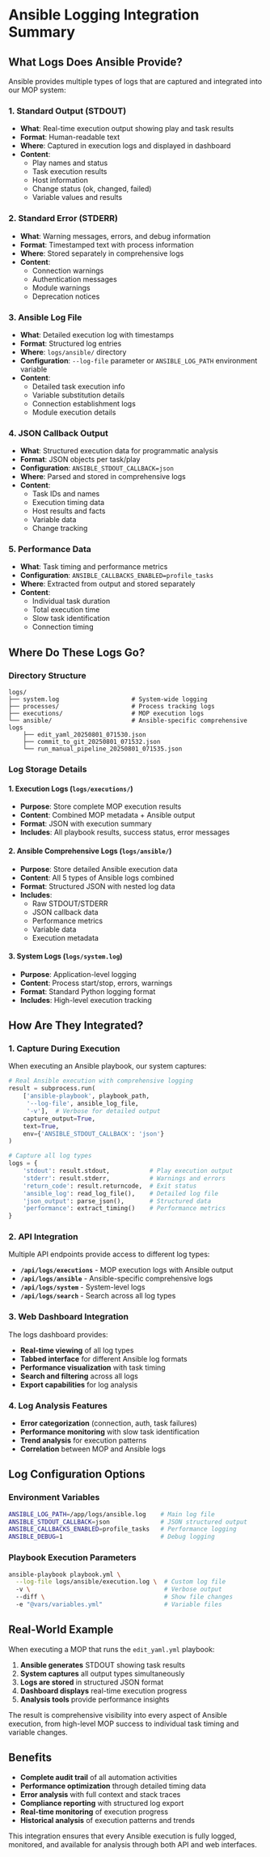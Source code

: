 # Ansible Logging Integration Summary

## What Logs Does Ansible Provide?

Ansible provides multiple types of logs that are captured and integrated into our MOP system:

### 1. **Standard Output (STDOUT)**
- **What**: Real-time execution output showing play and task results
- **Format**: Human-readable text
- **Where**: Captured in execution logs and displayed in dashboard
- **Content**: 
  - Play names and status
  - Task execution results
  - Host information
  - Change status (ok, changed, failed)
  - Variable values and results

### 2. **Standard Error (STDERR)**  
- **What**: Warning messages, errors, and debug information
- **Format**: Timestamped text with process information
- **Where**: Stored separately in comprehensive logs
- **Content**:
  - Connection warnings
  - Authentication messages  
  - Module warnings
  - Deprecation notices

### 3. **Ansible Log File**
- **What**: Detailed execution log with timestamps
- **Format**: Structured log entries
- **Where**: `logs/ansible/` directory
- **Configuration**: `--log-file` parameter or `ANSIBLE_LOG_PATH` environment variable
- **Content**:
  - Detailed task execution info
  - Variable substitution details
  - Connection establishment logs
  - Module execution details

### 4. **JSON Callback Output**
- **What**: Structured execution data for programmatic analysis
- **Format**: JSON objects per task/play
- **Configuration**: `ANSIBLE_STDOUT_CALLBACK=json`
- **Where**: Parsed and stored in comprehensive logs
- **Content**:
  - Task IDs and names
  - Execution timing data
  - Host results and facts
  - Variable data
  - Change tracking

### 5. **Performance Data**
- **What**: Task timing and performance metrics
- **Configuration**: `ANSIBLE_CALLBACKS_ENABLED=profile_tasks`
- **Where**: Extracted from output and stored separately
- **Content**:
  - Individual task duration
  - Total execution time
  - Slow task identification
  - Connection timing

## Where Do These Logs Go?

### Directory Structure
```
logs/
├── system.log                    # System-wide logging
├── processes/                    # Process tracking logs
├── executions/                   # MOP execution logs
└── ansible/                      # Ansible-specific comprehensive logs
    ├── edit_yaml_20250801_071530.json
    ├── commit_to_git_20250801_071532.json
    └── run_manual_pipeline_20250801_071535.json
```

### Log Storage Details

#### 1. **Execution Logs** (`logs/executions/`)
- **Purpose**: Store complete MOP execution results
- **Content**: Combined MOP metadata + Ansible output
- **Format**: JSON with execution summary
- **Includes**: All playbook results, success status, error messages

#### 2. **Ansible Comprehensive Logs** (`logs/ansible/`)
- **Purpose**: Store detailed Ansible execution data
- **Content**: All 5 types of Ansible logs combined
- **Format**: Structured JSON with nested log data
- **Includes**: 
  - Raw STDOUT/STDERR
  - JSON callback data
  - Performance metrics
  - Variable data
  - Execution metadata

#### 3. **System Logs** (`logs/system.log`)
- **Purpose**: Application-level logging
- **Content**: Process start/stop, errors, warnings
- **Format**: Standard Python logging format
- **Includes**: High-level execution tracking

## How Are They Integrated?

### 1. **Capture During Execution**
When executing an Ansible playbook, our system captures:
```python
# Real Ansible execution with comprehensive logging
result = subprocess.run(
    ['ansible-playbook', playbook_path, 
     '--log-file', ansible_log_file,
     '-v'],  # Verbose for detailed output
    capture_output=True,
    text=True,
    env={'ANSIBLE_STDOUT_CALLBACK': 'json'}
)

# Capture all log types
logs = {
    'stdout': result.stdout,           # Play execution output
    'stderr': result.stderr,           # Warnings and errors
    'return_code': result.returncode,  # Exit status
    'ansible_log': read_log_file(),    # Detailed log file
    'json_output': parse_json(),       # Structured data
    'performance': extract_timing()    # Performance metrics
}
```

### 2. **API Integration**
Multiple API endpoints provide access to different log types:

- **`/api/logs/executions`** - MOP execution logs with Ansible output
- **`/api/logs/ansible`** - Ansible-specific comprehensive logs
- **`/api/logs/system`** - System-level logs
- **`/api/logs/search`** - Search across all log types

### 3. **Web Dashboard Integration**
The logs dashboard provides:
- **Real-time viewing** of all log types
- **Tabbed interface** for different Ansible log formats
- **Performance visualization** with task timing
- **Search and filtering** across all logs
- **Export capabilities** for log analysis

### 4. **Log Analysis Features**
- **Error categorization** (connection, auth, task failures)
- **Performance monitoring** with slow task identification
- **Trend analysis** for execution patterns
- **Correlation** between MOP and Ansible logs

## Log Configuration Options

### Environment Variables
```bash
ANSIBLE_LOG_PATH=/app/logs/ansible.log    # Main log file
ANSIBLE_STDOUT_CALLBACK=json              # JSON structured output
ANSIBLE_CALLBACKS_ENABLED=profile_tasks   # Performance logging
ANSIBLE_DEBUG=1                           # Debug logging
```

### Playbook Execution Parameters
```bash
ansible-playbook playbook.yml \
  --log-file logs/ansible/execution.log \  # Custom log file
  -v \                                     # Verbose output
  --diff \                                 # Show file changes
  -e "@vars/variables.yml"                 # Variable files
```

## Real-World Example

When executing a MOP that runs the `edit_yaml.yml` playbook:

1. **Ansible generates** STDOUT showing task results
2. **System captures** all output types simultaneously  
3. **Logs are stored** in structured JSON format
4. **Dashboard displays** real-time execution progress
5. **Analysis tools** provide performance insights

The result is comprehensive visibility into every aspect of Ansible execution, from high-level MOP success to individual task timing and variable changes.

## Benefits

- **Complete audit trail** of all automation activities
- **Performance optimization** through detailed timing data
- **Error analysis** with full context and stack traces
- **Compliance reporting** with structured log export
- **Real-time monitoring** of execution progress
- **Historical analysis** of execution patterns and trends

This integration ensures that every Ansible execution is fully logged, monitored, and available for analysis through both API and web interfaces.